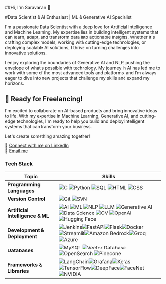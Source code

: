 ##Hi, I'm Saravanan 👋

#Data Scientist & AI Enthusiast | ML & Generative AI Specialist

I'm a passionate Data Scientist with a deep love for Artificial Intelligence and Machine Learning. My expertise lies in building intelligent systems that can learn, adapt, and transform data into actionable insights. Whether it's crafting complex models, working with cutting-edge technologies, or deploying scalable AI solutions, I thrive on turning challenges into innovative solutions.

I enjoy exploring the boundaries of Generative AI and NLP, pushing the envelope of what's possible with technology. My journey in AI has led me to work with some of the most advanced tools and platforms, and I’m always eager to dive into new projects that challenge my skills and expand my horizons.

## 🚀 **Ready for Freelancing!**
I'm excited to collaborate on AI-based products and bring innovative ideas to life. With my expertise in Machine Learning, Generative AI, and cutting-edge technologies, I'm ready to help you build and deploy intelligent systems that can transform your business.

Let's create something amazing together!

🔗 [Connect with me on LinkedIn](https://www.linkedin.com/in/saravanan-k-510b62259/)  
📧 [Email me](mailto:saravanankk57@gmail.com)



### Tech Stack

| **Topic**                          | **Skills**                                                                                                         |
|------------------------------------|--------------------------------------------------------------------------------------------------------------------|
| **Programming Languages**          | ![C](https://img.shields.io/badge/C-A8B9CC?style=for-the-badge&logo=c&logoColor=white) ![Python](https://img.shields.io/badge/Python-3670A0?style=for-the-badge&logo=python&logoColor=ffdd54) ![SQL](https://img.shields.io/badge/SQL-316192?style=for-the-badge&logo=sql&logoColor=white) ![HTML](https://img.shields.io/badge/HTML-E34F26?style=for-the-badge&logo=html5&logoColor=white) ![CSS](https://img.shields.io/badge/CSS-1572B6?style=for-the-badge&logo=css3&logoColor=white) |
| **Version Control**                | ![Git](https://img.shields.io/badge/Git-F05032?style=for-the-badge&logo=git&logoColor=white) ![SVN](https://img.shields.io/badge/SVN-809CC9?style=for-the-badge&logo=subversion&logoColor=white) |
| **Artificial Intelligence & ML**   | ![AI](https://img.shields.io/badge/AI-00C2FF?style=for-the-badge) ![ML](https://img.shields.io/badge/ML-FF6F00?style=for-the-badge) ![NLP](https://img.shields.io/badge/NLP-00897B?style=for-the-badge) ![LLM](https://img.shields.io/badge/LLM-34A853?style=for-the-badge) ![Generative AI](https://img.shields.io/badge/Generative%20AI-FFC107?style=for-the-badge) ![Data Science](https://img.shields.io/badge/Data%20Science-4CAF50?style=for-the-badge) ![CV](https://img.shields.io/badge/Computer%20Vision-6C757D?style=for-the-badge) ![OpenAI](https://img.shields.io/badge/OpenAI-1A73E8?style=for-the-badge) ![Hugging Face](https://img.shields.io/badge/Hugging%20Face-FFBB00?style=for-the-badge) |
| **Development & Deployment**       | ![Jenkins](https://img.shields.io/badge/Jenkins-D24939?style=for-the-badge&logo=jenkins&logoColor=white)![FastAPI](https://img.shields.io/badge/FastAPI-005571?style=for-the-badge&logo=fastapi)![Flask](https://img.shields.io/badge/Flask-000000?style=for-the-badge&logo=flask&logoColor=white)![Docker](https://img.shields.io/badge/Docker-2CA5E0?style=for-the-badge&logo=docker&logoColor=white)![Streamlit](https://img.shields.io/badge/Streamlit-FF4B4B?style=for-the-badge&logo=streamlit)![Amazon Bedrock](https://img.shields.io/badge/Amazon%20Bedrock-FF9900?style=for-the-badge&logo=amazonaws&logoColor=white)![Groq](https://img.shields.io/badge/Groq-8B0000?style=for-the-badge)![Azure](https://img.shields.io/badge/Azure-0089D6?style=for-the-badge&logo=microsoft-azure&logoColor=white)|
| **Databases**                      | ![MySQL](https://img.shields.io/badge/MySQL-4479A1?style=for-the-badge&logo=mysql&logoColor=white) ![Vector Database](https://img.shields.io/badge/Vector%20Database-000000?style=for-the-badge) ![OpenSearch](https://img.shields.io/badge/OpenSearch-005571?style=for-the-badge&logo=opensearch) ![Pinecone](https://img.shields.io/badge/Pinecone-0052CC?style=for-the-badge) |
| **Frameworks & Libraries**         | ![LangChain](https://img.shields.io/badge/LangChain-FFC107?style=for-the-badge)![Grafana](https://img.shields.io/badge/Grafana-F46800?style=for-the-badge&logo=grafana&logoColor=white)![Keras](https://img.shields.io/badge/Keras-D00000?style=for-the-badge&logo=keras&logoColor=white)![TensorFlow](https://img.shields.io/badge/TensorFlow-FF6F00?style=for-the-badge&logo=tensorflow&logoColor=white)![DeepFace](https://img.shields.io/badge/DeepFace-4285F4?style=for-the-badge)![FaceNet](https://img.shields.io/badge/FaceNet-4CAF50?style=for-the-badge)![NVIDIA](https://img.shields.io/badge/NVIDIA-76B900?style=for-the-badge&logo=nvidia&logoColor=white)|
